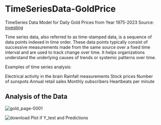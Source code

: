 # TimeSeriesData-GoldPrice
TimeSeries Data Model for Daily Gold Prices from Year 1975-2023
Source: [investing]([url](https://in.investing.com/commodities/gold-historical-data?))

Time series data, also referred to as time-stamped data, is a sequence of data points indexed in time order.
These data points typically consist of successive measurements made from the same source over a fixed time interval and are used to track change over time.
It helps organizations understand the underlying causes of trends or systemic patterns over time.

Examples of time series analysis:

Electrical activity in the brain
Rainfall measurements
Stock prices
Number of sunspots
Annual retail sales
Monthly subscribers
Heartbeats per minute

## Analysis of the Data

![gold_page-0001](https://github.com/AvantiBuche/TimeSeriesData-GoldPrice/assets/127451991/2e56e677-c999-4b3e-a9df-3b4f9adf9fe4)

![download](https://github.com/AvantiBuche/TimeSeriesData-GoldPrice/assets/127451991/efa717b5-0b14-4166-b61a-aa6e08d951c0)
Plot if Y_test and Predictions

